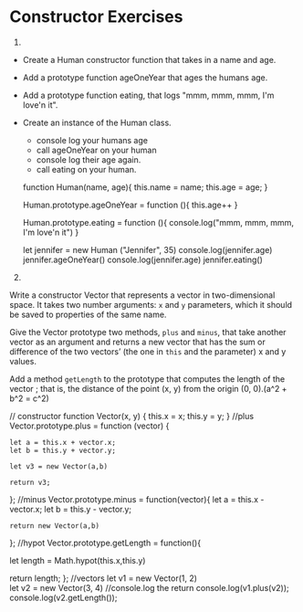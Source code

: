 # Constructor Exercises

1.
  * Create a Human constructor function that takes in a name and age.
  * Add a prototype function ageOneYear that ages the humans age.
  * Add a prototype function eating, that logs "mmm, mmm, mmm, I'm love'n it".
  * Create an instance of the Human class.
    * console log your humans age
    * call ageOneYear on your human
    * console log their age again.
    * call eating on your human.

    function Human(name, age){
      this.name = name;
      this.age = age;
        }

    Human.prototype.ageOneYear = function (){
      this.age++
    }

    Human.prototype.eating = function (){
      console.log("mmm, mmm, mmm, I'm love'n it")
    }

    let jennifer = new Human ("Jennifer", 35)
    console.log(jennifer.age)
    jennifer.ageOneYear()
    console.log(jennifer.age)
    jennifer.eating()







2.
Write a constructor Vector that represents a vector in two-dimensional space.
It takes two number arguments: `x` and `y` parameters, which it should be saved to properties of the same name.

Give the Vector prototype two methods, `plus` and `minus`, that take another vector as an argument and
returns a new vector that has the sum or difference of the two vectors’ (the one in `this` and the parameter) x and y values.

Add a method `getLength` to the prototype that computes the length of the vector ;
that is, the distance of the point (x, y) from the origin (0, 0).(a^2 + b^2 = c^2)
<!--
```js
var v1 = new Vector(1, 2)
var v2 = new Vector(2, 3)
console.log(v1.plus(v2));
// => Vector {x: 3, y: 5}
console.log(v1.minus(v2));
// => Vector {x: -1, y: -1}

var v3 = new Vector(3, 4)
console.log(v3.getLength());
// => 5 -->
// constructor
function Vector(x, y) {
  this.x = x;
  this.y = y;
}
//plus
Vector.prototype.plus = function (vector) {

    let a = this.x + vector.x;
    let b = this.y + vector.y;

    let v3 = new Vector(a,b)

    return v3;

};
//minus
Vector.prototype.minus = function(vector){
    let a = this.x - vector.x;
    let b = this.y - vector.y;

    return new Vector(a,b)
};
//hypot
Vector.prototype.getLength = function(){

  let length = Math.hypot(this.x,this.y)

  return length;
};
//vectors
let v1 = new Vector(1, 2)           
let v2 = new Vector(3, 4)
//console.log the return
console.log(v1.plus(v2));
console.log(v2.getLength());
